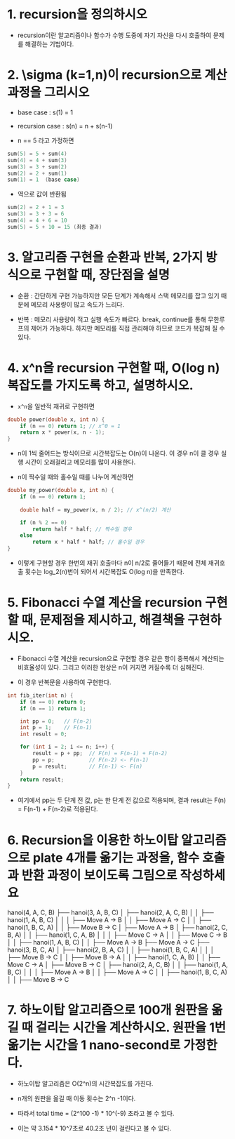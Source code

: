 # 1. recursion을 정의하시오

- recursion이란 알고리즘이나 함수가 수행 도중에 자기 자신을 다시 호출하여 문제를 해결하는 기법이다.



# 2. \sigma (k=1,n)이 recursion으로 계산 과정을 그리시오

- base case : s(1) = 1
- recursion case : s(n) = n + s(n-1)

- n == 5 라고 가정하면 
```c
sum(5) = 5 + sum(4)
sum(4) = 4 + sum(3)
sum(3) = 3 + sum(2)
sum(2) = 2 + sum(1)
sum(1) = 1  (base case)
```

- 역으로 값이 반환됨
```c
sum(2) = 2 + 1 = 3
sum(3) = 3 + 3 = 6
sum(4) = 4 + 6 = 10
sum(5) = 5 + 10 = 15 (최종 결과)
```



# 3. 알고리즘 구현을 순환과 반복, 2가지 방식으로 구현할 때, 장단점을 설명

- 순환 : 간단하게 구현 가능하지만 모든 단계가 계속해서 스택 메모리를 잡고 있기 때문에 메모리 사용량이 많고 속도가 느리다.

- 반복 : 메모리 사용량이 적고 실행 속도가 빠르다. break, continue를 통해 무한루프의 제어가 가능하다. 하지만 메모리를 직접 관리해야 하므로 코드가 복잡해 질 수 있다.



# 4. x^n을 recursion 구현할 때, O(log n) 복잡도를 가지도록 하고, 설명하시오.

- `x^n`을 일반적 재귀로 구현하면

```c
double power(double x, int n) {
    if (n == 0) return 1; // x^0 = 1
    return x * power(x, n - 1);
}
```

- n이 1씩 줄어드는 방식이므로 시간복잡도는 O(n)이 나온다. 이 경우 n이 클 경우 실행 시간이 오래걸리고 메모리를 많이 사용한다.

- n이 짝수일 때와 홀수일 때를 나누어 계산하면 

```c
double my_power(double x, int n) {
    if (n == 0) return 1;
    
    double half = my_power(x, n / 2); // x^(n/2) 계산

    if (n % 2 == 0) 
        return half * half; // 짝수일 경우
    else 
        return x * half * half; // 홀수일 경우
}
```

- 이렇게 구현할 경우 한번의 재귀 호출마다 n이 n/2로 줄어들기 때문에 전체 재귀호출 횟수는 log_2(n)번이 되어서 시간복잡도 O(log n)을 만족한다.



# 5. Fibonacci 수열 계산을 recursion 구현할 때, 문제점을 제시하고, 해결책을 구현하시오.

- Fibonacci 수열 계산을 recursion으로 구현할 경우 같은 항이 중복해서 계산되는 비효율성이 있다. 그리고 이러한 현상은 n이 커지면 커질수록 더 심해진다.

- 이 경우 반복문을 사용하여 구현한다.

```c
int fib_iter(int n) { 
    if (n == 0) return 0; 
    if (n == 1) return 1; 

    int pp = 0;   // F(n-2)
    int p = 1;    // F(n-1)
    int result = 0;

    for (int i = 2; i <= n; i++) {
        result = p + pp;  // F(n) = F(n-1) + F(n-2)
        pp = p;           // F(n-2) <- F(n-1)
        p = result;       // F(n-1) <- F(n)
    }
    return result; 
}
```

- 여기에서 pp는 두 단계 전 값, p는 한 단계 전 값으로 적용되며, 결과 result는 F(n) = F(n-1) + F(n-2)로 적용된다.



# 6. Recursion을 이용한 하노이탑 알고리즘으로 plate 4개를 옮기는 과정을, 함수 호출과 반환 과정이 보이도록 그림으로 작성하세요

hanoi(4, A, C, B)
├── hanoi(3, A, B, C)
│    ├── hanoi(2, A, C, B)
│    │    ├── hanoi(1, A, B, C)
│    │    │    ├── Move A → B
│    │    ├── Move A → C
│    │    ├── hanoi(1, B, C, A)
│    │         ├── Move B → C
│    ├── Move A → B
│    ├── hanoi(2, C, B, A)
│    │    ├── hanoi(1, C, A, B)
│    │    │    ├── Move C → A
│    │    ├── Move C → B
│    │    ├── hanoi(1, A, B, C)
│    │         ├── Move A → B
├── Move A → C
├── hanoi(3, B, C, A)
│    ├── hanoi(2, B, A, C)
│    │    ├── hanoi(1, B, C, A)
│    │    │    ├── Move B → C
│    │    ├── Move B → A
│    │    ├── hanoi(1, C, A, B)
│    │         ├── Move C → A
│    ├── Move B → C
│    ├── hanoi(2, A, C, B)
│    │    ├── hanoi(1, A, B, C)
│    │    │    ├── Move A → B
│    │    ├── Move A → C
│    │    ├── hanoi(1, B, C, A)
│    │         ├── Move B → C



# 7. 하노이탑 알고리즘으로 100개 원판을 옮길 때 걸리는 시간을 계산하시오. 원판을 1번 옮기는 시간을 1 nano-second로 가정한다.

- 하노이탑 알고리즘은 O(2^n)의 시간복잡도를 가진다.

- n개의 원판을 옮길 때 이동 횟수는 2^n -1이다.

- 따라서 total time = (2^100 -1) * 10^(-9) 초라고 볼 수 있다.

- 이는 약 3.154 * 10^7초로 40.2조 년이 걸린다고 볼 수 있다.